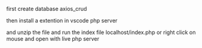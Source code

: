 first create database axios_crud

then install a extention in vscode
php server

and unzip the file 
and run the index file localhost/index.php or 
right click on mouse and open with live php server 